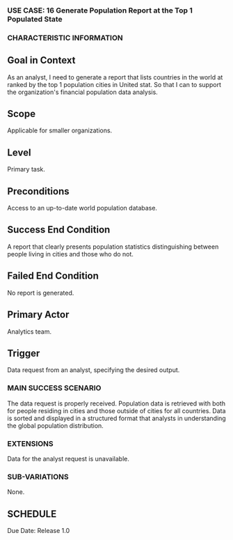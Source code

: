 ### USE CASE: 16 Generate Population Report at the Top 1 Populated State

### CHARACTERISTIC INFORMATION
## Goal in Context
As an analyst, I need to generate a report that lists countries in the world at ranked by the top 1 population cities in United  stat. 
So that I can to support the organization's financial population data analysis.

## Scope
Applicable for smaller organizations.

## Level
Primary task.

## Preconditions
Access to an up-to-date world population database.

## Success End Condition
A report that clearly presents population statistics distinguishing between people living in cities and those who do not.

## Failed End Condition
No report is generated.

## Primary Actor
Analytics team.

## Trigger
Data request from an analyst, specifying the desired output.

### MAIN SUCCESS SCENARIO
The data request is properly received.
Population data is retrieved with both for people residing in cities and those outside of cities for all countries.
Data is sorted and displayed in a structured format that analysts in understanding the global population distribution.

### EXTENSIONS
Data for the analyst request is unavailable.

### SUB-VARIATIONS
None.

## SCHEDULE
Due Date: Release 1.0

